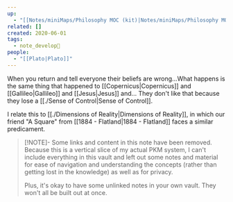 ```yaml
---
up:
  - "[[Notes/miniMaps/Philosophy MOC (kit)|Notes/miniMaps/Philosophy MOC (kit)]]"
related: []
created: 2020-06-01
tags:
  - note_develop🍃
people:
  - "[[Plato|Plato]]"
---
```

When you return and tell everyone their beliefs are wrong...What happens is the same thing that happened to [[Copernicus|Copernicus]] and [[Gallileo|Gallileo]] and [[Jesus|Jesus]] and... They don't like that because they lose a [[./Sense of Control|Sense of Control]].

I relate this to [[./Dimensions of Reality|Dimensions of Reality]], in which our friend "A Square" from [[1884 - Flatland|1884 - Flatland]] faces a similar predicament. 

> [!NOTE]- Some links and content in this note have been removed.
> Because this is a vertical slice of my actual PKM system, I can't include everything in this vault and left out some notes and material for ease of navigation and understanding the concepts (rather than getting lost in the knowledge) as well as for privacy. 
>  
> Plus, it's okay to have some unlinked notes in your own vault. They won't all be built out at once.
